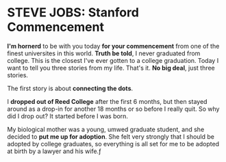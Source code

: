 # STEVE JOBS: Stanford Commencement

  **I'm hornerd** to be with you today **for your commencement** from one of the finest universites in this world. **Truth be told**, I never graduated from college. This is the closest I've ever gotten to a college graduation. Today I want to tell you three stories from my life. That's it. **No big deal**, just three stories.
  
  The first story is about **connecting the dots**.
  
  I **dropped out of Reed College** after the first 6 months, but then stayed around as a drop-in for another 18 months or so before I really quit. So why did I drop out? It started before I was born.
  
  My biological mother was a young, umwed graduate student, and she decided to **put me up for adoption**. She felt very strongly that I should be adopted by college graduates, so everything is all set for me to be adopted at birth by a lawyer and his wife.ƒ